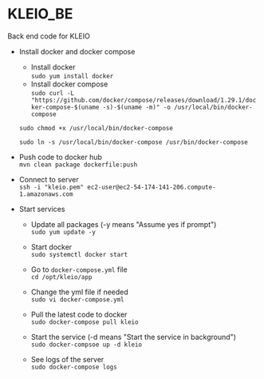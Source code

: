 # KLEIO_BE
Back end code for KLEIO

* Install docker and docker compose
  * Install docker  
  ```sudo yum install docker```
  * Install docker compose  
  ```sudo curl -L "https://github.com/docker/compose/releases/download/1.29.1/docker-compose-$(uname -s)-$(uname -m)" -o /usr/local/bin/docker-compose```  
  
  ```sudo chmod +x /usr/local/bin/docker-compose```  
  
  ```sudo ln -s /usr/local/bin/docker-compose /usr/bin/docker-compose```  

* Push code to docker hub  
```mvn clean package dockerfile:push```

* Connect to server  
```ssh -i "kleio.pem" ec2-user@ec2-54-174-141-206.compute-1.amazonaws.com```

* Start services
  * Update all packages (-y means "Assume yes if prompt")  
  ```sudo yum update -y``` 
  
  * Start docker  
  ```sudo systemctl docker start```
  
  * Go to ```docker-compose.yml``` file  
  ```cd /opt/kleio/app```
  
  * Change the yml file if needed  
  ```sudo vi docker-compose.yml```
  
  * Pull the latest code to docker  
  ```sudo docker-compose pull kleio```
  
  * Start the service (-d means "Start the service in background")  
  ```sudo docker-compsoe up -d kleio```
  
  * See logs of the server  
  ```sudo docker-compose logs```
